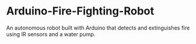 # Arduino-Fire-Fighting-Robot
An autonomous robot built with Arduino that detects and extinguishes fire using IR sensors and a water pump.
